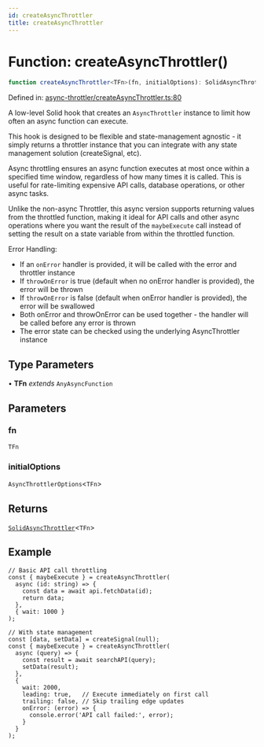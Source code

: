 ```yaml
---
id: createAsyncThrottler
title: createAsyncThrottler
---
```


<!-- DO NOT EDIT: this page is autogenerated from the type comments -->

# Function: createAsyncThrottler()

```ts
function createAsyncThrottler<TFn>(fn, initialOptions): SolidAsyncThrottler<TFn>
```

Defined in: [async-throttler/createAsyncThrottler.ts:80](https://github.com/tanstack/pacer/blob/main/packages/solid-pacer/src/async-throttler/createAsyncThrottler.ts#L80)

A low-level Solid hook that creates an `AsyncThrottler` instance to limit how often an async function can execute.

This hook is designed to be flexible and state-management agnostic - it simply returns a throttler instance that
you can integrate with any state management solution (createSignal, etc).

Async throttling ensures an async function executes at most once within a specified time window,
regardless of how many times it is called. This is useful for rate-limiting expensive API calls,
database operations, or other async tasks.

Unlike the non-async Throttler, this async version supports returning values from the throttled function,
making it ideal for API calls and other async operations where you want the result of the `maybeExecute` call
instead of setting the result on a state variable from within the throttled function.

Error Handling:
- If an `onError` handler is provided, it will be called with the error and throttler instance
- If `throwOnError` is true (default when no onError handler is provided), the error will be thrown
- If `throwOnError` is false (default when onError handler is provided), the error will be swallowed
- Both onError and throwOnError can be used together - the handler will be called before any error is thrown
- The error state can be checked using the underlying AsyncThrottler instance

## Type Parameters

• **TFn** *extends* `AnyAsyncFunction`

## Parameters

### fn

`TFn`

### initialOptions

`AsyncThrottlerOptions`\<`TFn`\>

## Returns

[`SolidAsyncThrottler`](../../interfaces/solidasyncthrottler.md)\<`TFn`\>

## Example

```tsx
// Basic API call throttling
const { maybeExecute } = createAsyncThrottler(
  async (id: string) => {
    const data = await api.fetchData(id);
    return data;
  },
  { wait: 1000 }
);

// With state management
const [data, setData] = createSignal(null);
const { maybeExecute } = createAsyncThrottler(
  async (query) => {
    const result = await searchAPI(query);
    setData(result);
  },
  {
    wait: 2000,
    leading: true,   // Execute immediately on first call
    trailing: false, // Skip trailing edge updates
    onError: (error) => {
      console.error('API call failed:', error);
    }
  }
);
```
